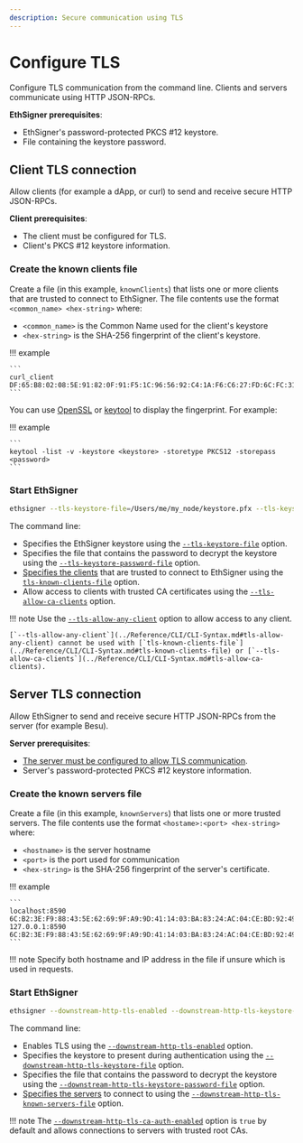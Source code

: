 ```yaml
---
description: Secure communication using TLS
---
```


# Configure TLS

Configure TLS communication from the command line. Clients and servers
communicate using HTTP JSON-RPCs.

**EthSigner prerequisites**:

* EthSigner's password-protected PKCS #12 keystore.
* File containing the keystore password.

## Client TLS connection

Allow clients (for example a dApp, or curl) to send and receive secure
HTTP JSON-RPCs.

**Client prerequisites**:

* The client must be configured for TLS.
* Client's PKCS #12 keystore information.

### Create the known clients file

Create a file (in this example, `knownClients`) that lists one or more clients
that are trusted to connect to EthSigner. The file contents use the format
`<common_name> <hex-string>` where:

* `<common_name>` is the Common Name used for the client's keystore
* `<hex-string>` is the SHA-256 fingerprint of the client's keystore.

!!! example

    ```
    curl_client DF:65:B8:02:08:5E:91:82:0F:91:F5:1C:96:56:92:C4:1A:F6:C6:27:FD:6C:FC:31:F2:BB:90:17:22:59:5B:50
    ```

You can use [OpenSSL](https://www.openssl.org/) or
[keytool](https://docs.oracle.com/javase/6/docs/technotes/tools/solaris/keytool.html)
to display the fingerprint. For example:

!!! example

    ```
    keytool -list -v -keystore <keystore> -storetype PKCS12 -storepass <password>
    ```

### Start EthSigner

```bash
ethsigner --tls-keystore-file=/Users/me/my_node/keystore.pfx --tls-keystore-password-file=/Users/me/my_node/keystorePassword --tls-known-clients-file=/Users/me/my_node/knownClients  --tls-allow-ca-clients
```

The command line:

* Specifies the EthSigner keystore using the [`--tls-keystore-file`](../Reference/CLI/CLI-Syntax.md#tls-keystore-file) option.
* Specifies the file that contains the password to decrypt the
  keystore using the [`--tls-keystore-password-file`](../Reference/CLI/CLI-Syntax.md#tls-keystore-password-file) option.
* [Specifies the clients](#create-the-known-clients-file) that are trusted to connect to EthSigner
  using the [`tls-known-clients-file`](../Reference/CLI/CLI-Syntax.md#tls-known-clients-file) option.
* Allow access to clients with trusted CA certificates using the [`--tls-allow-ca-clients`](../Reference/CLI/CLI-Syntax.md#tls-allow-ca-clients)
  option.

!!! note
    Use the [`--tls-allow-any-client`](../Reference/CLI/CLI-Syntax.md#tls-allow-any-client) option to allow
    access to any client.

    [`--tls-allow-any-client`](../Reference/CLI/CLI-Syntax.md#tls-allow-any-client) cannot be used with [`tls-known-clients-file`](../Reference/CLI/CLI-Syntax.md#tls-known-clients-file) or [`--tls-allow-ca-clients`](../Reference/CLI/CLI-Syntax.md#tls-allow-ca-clients).

## Server TLS connection

Allow EthSigner to send and receive secure HTTP JSON-RPCs from the
server (for example Besu).

**Server prerequisites**:

* [The server must be configured to allow TLS communication](https://besu.hyperledger.org/en/latest/HowTo/Configure/Configure-TLS/).
* Server's password-protected PKCS #12 keystore information.

### Create the known servers file

Create a file (in this example, `knownServers`) that lists one or more trusted
servers. The file contents use the format `<hostame>:<port> <hex-string>`
where:

* `<hostname>` is the server hostname
* `<port>` is the port used for communication
* `<hex-string>` is the SHA-256 fingerprint of the server's certificate.

!!! example

    ```
    localhost:8590 6C:B2:3E:F9:88:43:5E:62:69:9F:A9:9D:41:14:03:BA:83:24:AC:04:CE:BD:92:49:1B:8D:B2:A4:86:39:4C:BB
    127.0.0.1:8590 6C:B2:3E:F9:88:43:5E:62:69:9F:A9:9D:41:14:03:BA:83:24:AC:04:CE:BD:92:49:1B:8D:B2:A4:86:39:4C:BB
    ```

!!! note
    Specify both hostname and IP address in the file if unsure which is used in
    requests.

### Start EthSigner

```bash
ethsigner --downstream-http-tls-enabled --downstream-http-tls-keystore-file=/Users/me/my_node/keystore.pfx --downstream-http-tls-keystore-password-file=/Users/me/my_node/keyPassword --downstream-http-tls-known-servers-file=/Users/me/my_node/knownServers
```

The command line:

* Enables TLS using the [`--downstream-http-tls-enabled`](../Reference/CLI/CLI-Syntax.md#downstream-http-tls-enabled)
  option.
* Specifies the keystore to present during authentication using the
  [`--downstream-http-tls-keystore-file`](../Reference/CLI/CLI-Syntax.md#downstream-http-tls-keystore-file) option.
* Specifies the file that contains the password to decrypt the keystore using
  the [`--downstream-http-tls-keystore-password-file`](../Reference/CLI/CLI-Syntax.md#downstream-http-tls-keystore-password-file)
  option.
* [Specifies the servers](#create-the-known-servers-file) to connect to using the
  [`--downstream-http-tls-known-servers-file`](../Reference/CLI/CLI-Syntax.md#downstream-http-tls-known-servers-file) option.

!!! note
    The [`--downstream-http-tls-ca-auth-enabled`](../Reference/CLI/CLI-Syntax.md#downstream-http-tls-ca-auth-enabled)
    option is `true` by default and allows connections to servers with trusted root CAs.
